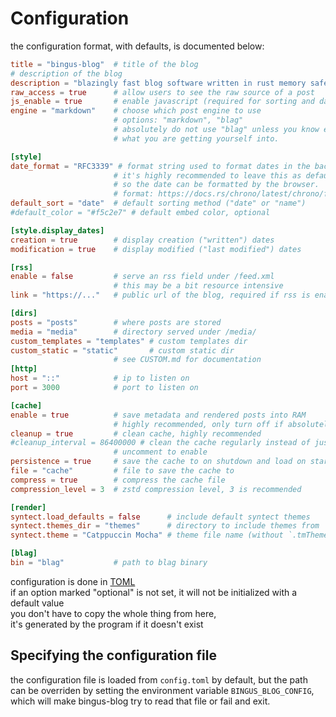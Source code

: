 # Configuration

the configuration format, with defaults, is documented below:

```toml
title = "bingus-blog"  # title of the blog
# description of the blog
description = "blazingly fast blog software written in rust memory safe"
raw_access = true      # allow users to see the raw source of a post
js_enable = true       # enable javascript (required for sorting and dates)
engine = "markdown"    # choose which post engine to use
                       # options: "markdown", "blag"
                       # absolutely do not use "blag" unless you know exactly
                       # what you are getting yourself into.

[style]
date_format = "RFC3339" # format string used to format dates in the backend
                       # it's highly recommended to leave this as default,
                       # so the date can be formatted by the browser.
                       # format: https://docs.rs/chrono/latest/chrono/format/strftime/index.html#specifiers
default_sort = "date"  # default sorting method ("date" or "name")
#default_color = "#f5c2e7" # default embed color, optional

[style.display_dates]
creation = true        # display creation ("written") dates
modification = true    # display modified ("last modified") dates

[rss]
enable = false         # serve an rss field under /feed.xml
                       # this may be a bit resource intensive
link = "https://..."   # public url of the blog, required if rss is enabled

[dirs]
posts = "posts"        # where posts are stored
media = "media"        # directory served under /media/
custom_templates = "templates" # custom templates dir
custom_static = "static"       # custom static dir
                       # see CUSTOM.md for documentation
[http]
host = "::"            # ip to listen on
port = 3000            # port to listen on

[cache]
enable = true          # save metadata and rendered posts into RAM
                       # highly recommended, only turn off if absolutely necessary
cleanup = true         # clean cache, highly recommended
#cleanup_interval = 86400000 # clean the cache regularly instead of just at startup
                       # uncomment to enable
persistence = true     # save the cache to on shutdown and load on startup
file = "cache"         # file to save the cache to
compress = true        # compress the cache file
compression_level = 3  # zstd compression level, 3 is recommended

[render]
syntect.load_defaults = false      # include default syntect themes
syntect.themes_dir = "themes"      # directory to include themes from
syntect.theme = "Catppuccin Mocha" # theme file name (without `.tmTheme`)

[blag]
bin = "blag"           # path to blag binary
```

configuration is done in [TOML](https://toml.io/)  
if an option marked "optional" is not set, it will not be initialized with
a default value  
you don't have to copy the whole thing from here,  
it's generated by the program if it doesn't exist

## Specifying the configuration file

the configuration file is loaded from `config.toml` by default, but the path
can be overriden by setting the environment variable `BINGUS_BLOG_CONFIG`,
which will make bingus-blog try to read that file or fail and exit.
